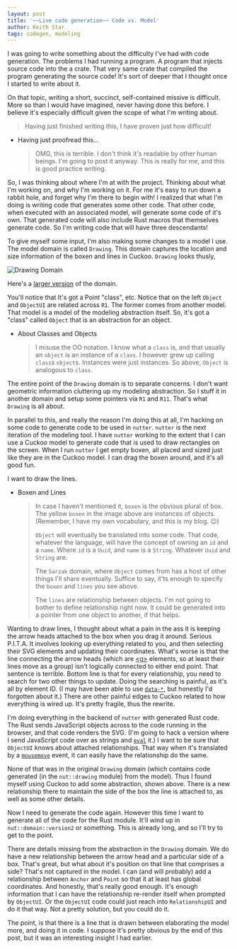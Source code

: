 ```yaml
---
layout: post
title: '~~Live code generation~~ Code vs. Model'
author: Keith Star
tags: codegen, modeling
---
```


I was going to write something about the difficulty I've had with code generation.
The problems I had running a program.
A program that injects source code into the a crate.
That very same crate that compiled the program generating the source code!
It's sort of deeper that I thought once I started to write about it.

On that topic, writing a short, succinct, self-contained missive is difficult.
More so than I would have imagined, never having done this before.
I believe it's especially difficult given the scope of what I'm writing about.

> Having just finished writing this, I have proven just how difficult!

-   Having just proofread this...
    > OMG, this is terrible.
    > I don't think it's readable by other human beings.
    > I'm going to post it anyway.
    > This is really for me, and this is good practice writing.

So, I was thinking about where I'm at with the project.
Thinking about what I'm working on, and why I'm working on it.
For me it's easy to run down a rabbit hole, and forget why I'm there to begin with!
I realized that what I'm doing is writing code that generates some other code.
That other code, when executed with an associated model, will generate some code of it's own.
That generated code will also include Rust macros that themselves generate code.
So I'm writing code that will have three descendants!

To give myself some input, I'm also making some changes to a model I use.
The model domain is called `Drawing`.
This domain captures the location and size information of the boxen and lines in Cuckoo.
`Drawing` looks thusly,

![Drawing Domain](/assets/images/drawing.png)

Here's a [larger version](/assets/images/drawing_reasonable.png) of the domain.

You'll notice that It's got a Point "class", etc.
Notice that on the left `Object` and `ObjectUI` are related across `R1`.
The former comes from another model.
That model is a model of the modeling abstraction itself.
So, it's got a "class" called `Object` that is an abstraction for an object.

-   About Classes and Objects
    > I misuse the OO notation.
    > I know what a `class` is, and that usually an `object` is an instance of a `class`.
    > I however grew up calling `class`s `object`s.
    > Instances were just instances.
    > So above, `Object` is analogous to `class`.

The entire point of the `Drawing` domain is to separate concerns.
I don't want geometric information cluttering up my modeling abstraction.
So I stuff it in another domain and setup some pointers via `R1` and `R11`.
That's what `Drawing` is all about.

In parallel to this, and really the reason I'm doing this at all, I'm hacking on some code to generate code to be used in `nutter`.
`nutter` is the next iteration of the modeling tool.
I have `nutter` working to the extent that I can use a Cuckoo model to generate code that is used to draw rectangles on the screen.
When I run `nutter` I get empty boxen, all placed and sized just like they are in the Cuckoo model.
I can drag the boxen around, and it's all good fun.

I want to draw the lines.

-   Boxen and Lines
    > In case I haven't mentioned it, `boxen` is the obvious plural of box.
    > The yellow `boxen` in the image above are instances of objects.
    > (Remember, I have my own vocabulary, and this is my blog. 😉)
    >
    > `Object` will eventually be translated into some code.
    > That code, whatever the language, will have the concept of owning an `id` and a `name`.
    > Where `id` is a `Uuid`, and `name` is a `String`.
    > Whatever `Uuid` and `String` are.
    >
    > The `Sarzak` domain, where `Object` comes from has a host of other things I'll share eventually.
    > Suffice to say, it'ts enough to specify the `boxen` and `lines` you see above.
    >
    > The `lines` are relationship between objects.
    > I'm not going to bother to define relationship right now.
    > It could be generated into a pointer from one object to another, if that helps.

Wanting to draw lines, I thought about what a pain in the ass it is keeping the arrow heads attached to the box when you drag it around.
Serious P.I.T.A.
It involves looking up everything related to you, and then selecting their SVG elements and updating their coordinates.
What's worse is that the line connecting the arrow heads (which are [&lt;g&gt;](https://developer.mozilla.org/en-US/docs/Web/SVG/Element/g) elements, so at least their lines move as a group) isn't logically connected to either end point.
That sentence is terrible.
Bottom line is that for every relationship, you need to search for two other things to update.
Doing the searching is painful, as it's all by element ID.
(I may have been able to use [`data-*`](https://developer.mozilla.org/en-US/docs/Web/HTML/Global_attributes/data-*), but honestly I'd forgotten about it.)
There are other painful edges to Cuckoo related to how everything is wired up.
It's pretty fragile, thus the rewrite.

I'm doing everything in the backend of `nutter` with generated Rust code.
The Rust sends JavaScript objects across to the code running in the browser, and that code renders the SVG.
(I'm going to hack a version where I send JavaScript code over as strings and [`eval`](https://developer.mozilla.org/en-US/docs/Web/JavaScript/Reference/Global_Objects/eval) it.)
I want to be sure that `ObjectUI` knows about attached relationships.
That way when it's translated by a [`mousemove`](https://developer.mozilla.org/en-US/docs/Web/API/Element/mousemove_event) event, it can easily have the relationship do the same.

None of that was in the original `Drawing` domain (which contains code generated (in the `nut::drawing` module) from the model).
Thus I found myself using Cuckoo to add some abstraction, shown above.
There is a new relationship there to maintain the side of the box the line is attached to, as well as some other details.

Now I need to generate the code again.
However this time I want to generate all of the code for the Rust module.
It'll wind up in `nut::domain::version2` or something.
This is already long, and so I'll try to get to the point.

There are details missing from the abstraction in the `Drawing` domain.
We do have a new relationship between the arrow head and a particular side of a box.
That's great, but what about it's position on that line that comprises a side?
That's not captured in the model.
I can (and will probably) add a relationship between `Anchor` and `Point` so that it at least has global coordinates.
And honestly, that's really good enough.
It's enough information that I can have the relationship re-render itself when prompted by `ObjectUI`.
Or the `ObjectUI` code could just reach into `RelationshipUI` and do it that way.
Not a pretty solution, but you could do it.

The point, is that there is a line that is drawn between elaborating the model more, and doing it in code.
I suppose it's pretty obvious by the end of this post, but it was an interesting insight I had earlier.
